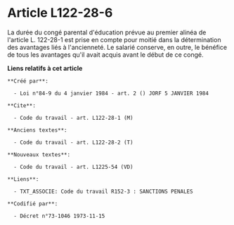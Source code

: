 # Article L122-28-6

La durée du congé parental d'éducation prévue au premier alinéa de l'article L. 122-28-1 est prise en compte pour moitié dans
la détermination des avantages liés à l'ancienneté. Le salarié conserve, en outre, le bénéfice de tous les avantages qu'il
avait acquis avant le début de ce congé.

**Liens relatifs à cet article**

	**Créé par**:

	  - Loi n°84-9 du 4 janvier 1984 - art. 2 () JORF 5 JANVIER 1984

	**Cite**:

	  - Code du travail - art. L122-28-1 (M)

	**Anciens textes**:

	  - Code du travail - art. L122-28-2 (T)

	**Nouveaux textes**:

	  - Code du travail - art. L1225-54 (VD)

	**Liens**:

	  - TXT_ASSOCIE: Code du travail R152-3 : SANCTIONS PENALES

	**Codifié par**:

	  - Décret n°73-1046 1973-11-15
